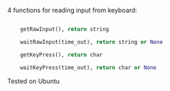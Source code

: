 
4 functions for reading input from keyboard: 
``` python

    getRawInput(), return string  

    waitRawInput(time_out), return string or None  

    getKeyPress(), return char  

    waitKeyPress(time_out), return char or None  

```
Tested on Ubuntu  
